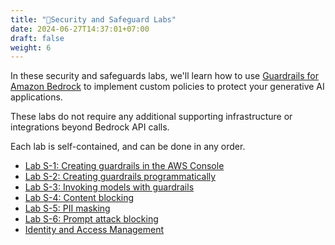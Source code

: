 ```yaml
---
title: "🔐Security and Safeguard Labs"
date: 2024-06-27T14:37:01+07:00
draft: false
weight: 6
---
```


In these security and safeguards labs, we'll learn how to use [Guardrails for Amazon Bedrock](https://aws.amazon.com/bedrock/guardrails/) to implement custom policies to protect your generative AI applications.

These labs do not require any additional supporting infrastructure or integrations beyond Bedrock API calls.

Each lab is self-contained, and can be done in any order.

- [Lab S-1: Creating guardrails in the AWS Console](LabS-1.md)
- [Lab S-2: Creating guardrails programmatically](LabS-2.md)
- [Lab S-3: Invoking models with guardrails](LabS-3.md)
- [Lab S-4: Content blocking](LabS-4.md)
- [Lab S-5: PII masking](LabS-5.md)
- [Lab S-6: Prompt attack blocking](LabS-6.md)
- [Identity and Access Management](IAM.md)